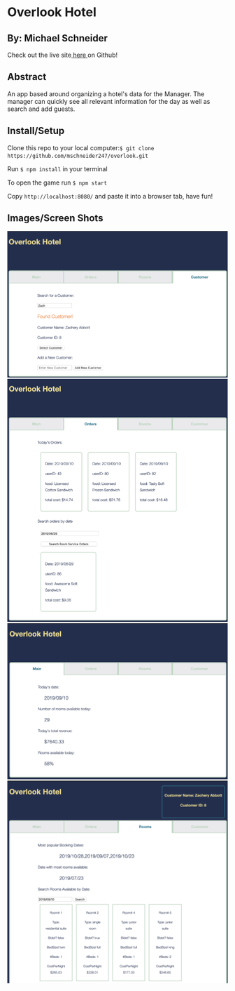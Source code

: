 # Overlook Hotel
## By: Michael Schneider

Check out the live site<a href=https://mschneider247.github.io/overlook> here </a> on Github!

## Abstract

An app based around organizing a hotel's data for the Manager.  The manager can quickly see all relevant information for the day as well as search and add guests.

## Install/Setup

Clone this repo to your local computer:``` $ git clone https://github.com/mschneider247/overlook.git ```

Run ``` $ npm install ``` in your terminal

To open the game run ``` $ npm start ```

Copy ``` http://localhost:8080/ ``` and paste it into a browser tab, have fun!

## Images/Screen Shots

![Main Tab](./src/images/screenshot1.png)
![Main Tab](./src/images/screenshot2.png)
![Main Tab](./src/images/screenshot3.png)
![Main Tab](./src/images/screenshot4.png)